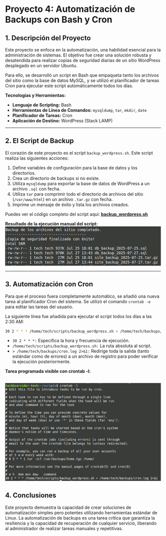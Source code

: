 # Proyecto 4: Automatización de Backups con Bash y Cron

## 1. Descripción del Proyecto

Este proyecto se enfoca en la automatización, una habilidad esencial para la administración de sistemas. El objetivo fue crear una solución robusta y desatendida para realizar copias de seguridad diarias de un sitio WordPress desplegado en un servidor Ubuntu.

Para ello, se desarrolló un script en Bash que empaqueta tanto los archivos del sitio como la base de datos MySQL, y se utilizó el planificador de tareas Cron para ejecutar este script automáticamente todos los días.

**Tecnologías y Herramientas:**
*   **Lenguaje de Scripting:** Bash
*   **Herramientas de Línea de Comandos:** `mysqldump`, `tar`, `mkdir`, `date`
*   **Planificador de Tareas:** Cron
*   **Aplicación de Destino:** WordPress (Stack LAMP)

---

## 2. El Script de Backup

El corazón de este proyecto es el script `backup_wordpress.sh`. Este script realiza las siguientes acciones:
1.  Define variables de configuración para la base de datos y los directorios.
2.  Crea un directorio de backups si no existe.
3.  Utiliza `mysqldump` para exportar la base de datos de WordPress a un archivo `.sql` con fecha.
4.  Utiliza `tar` para comprimir todo el directorio de archivos del sitio (`/var/www/html`) en un archivo `.tar.gz` con fecha.
5.  Imprime un mensaje de éxito y lista los archivos creados.

Puedes ver el código completo del script aquí: **[backup_wordpress.sh](./backup_wordpress.sh)**

**Resultado de la ejecución manual del script:**
![Resultado de la ejecución del script de backup](imagenes/resultado-script-backup.png)

---

## 3. Automatización con Cron

Para que el proceso fuera completamente automático, se añadió una nueva tarea al planificador Cron del sistema. Se utilizó el comando `crontab -e` para editar las tareas del usuario.

La siguiente línea fue añadida para ejecutar el script todos los días a las 2:30 AM:

```bash
30 2 * * * /home/tech/scripts/backup_wordpress.sh > /home/tech/backups/cron.log 2>&1
```

*    ```30 2 * * *:``` Especifica la hora y frecuencia de ejecución.
*    ```/home/tech/scripts/backup_wordpress.sh:``` La ruta absoluta al script.
*    ```> /home/tech/backups/cron.log 2>&1:``` Redirige toda la salida (tanto estándar como de errores) a un archivo de registro para poder verificar la ejecución posteriormente.

**Tarea programada visible con crontab -l:**

![alt text](imagenes/crontab-tarea-programada.png)
--- 

## 4. Conclusiones

Este proyecto demuestra la capacidad de crear soluciones de automatización simples pero potentes utilizando herramientas estándar de Linux. La automatización de backups es una tarea crítica que garantiza la resiliencia y la capacidad de recuperación de cualquier servicio, liberando al administrador de realizar tareas manuales y repetitivas.


